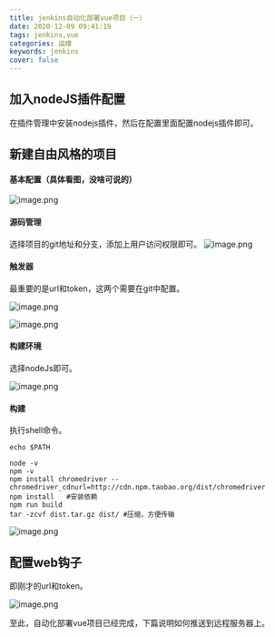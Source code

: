 ```yaml
---
title: jenkins自动化部署vue项目（一）
date: 2020-12-09 09:41:19
tags: jenkins,vue
categories: 运维
keywords: jenkins
cover: false
---
```


## 加入nodeJS插件配置
  在插件管理中安装nodejs插件，然后在配置里面配置nodejs插件即可。
## 新建自由风格的项目

#### 基本配置（具体看图，没啥可说的）
![image.png](https://uufefile.uupt.com/PicLib/uunote/images/image_1561624238312.png)

#### 源码管理
选择项目的git地址和分支，添加上用户访问权限即可。
![image.png](https://uufefile.uupt.com/PicLib/uunote/images/image_1561624322039.png)

#### 触发器
最重要的是url和token，这两个需要在git中配置。

![image.png](https://uufefile.uupt.com/PicLib/uunote/images/image_1561624459649.png)

![image.png](https://uufefile.uupt.com/PicLib/uunote/images/image_1561624520303.png)

#### 构建环境

选择nodeJs即可。

![image.png](https://uufefile.uupt.com/PicLib/uunote/images/image_1561624549053.png)

#### 构建
执行shell命令。
```
echo $PATH

node -v
npm -v
npm install chromedriver --chromedriver_cdnurl=http://cdn.npm.taobao.org/dist/chromedriver
npm install   #安装依赖
npm run build
tar -zcvf dist.tar.gz dist/ #压缩，方便传输
```
![image.png](https://uufefile.uupt.com/PicLib/uunote/images/image_1561624597309.png)


## 配置web钩子
即刚才的url和token。

![image.png](https://uufefile.uupt.com/PicLib/uunote/images/image_1561624743878.png)

至此，自动化部署vue项目已经完成，下篇说明如何推送到远程服务器上。